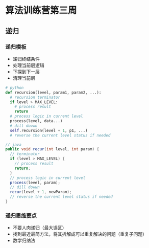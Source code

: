 # 算法训练营第三周

## 递归

### 递归模板

- 递归终结条件
- 处理当前层逻辑
- 下探到下一层
- 清理当前层

```python
# python
def recursion(level, param1, param2, ...):
  # recursion terminator
  if level > MAX_LEVEL:
    # process result
    return
  # process logic in current level
  process(level, data...)
  # dill dowwn
  self.recursion(level + 1, p1, ...)
  # reverse the current level status if needed
```

```java
// java
public void recur(int level, int param) {
  // terminator
  if (level > MAX_LEVEL) {
    // process result
    return;
  }
  // process logic in current level
  process(level, param);
  // dill dowwn
  recur(level + 1, newParam);
  // reverse the current level status if needed
}
```

### 递归思维要点

- 不要人肉递归（最大误区）
- 找到最近最简方法，将其拆解成可以重复解决的问题（重复子问题）
- 数学归纳法